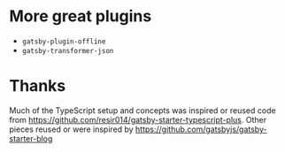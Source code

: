# More great plugins

- `gatsby-plugin-offline`
- `gatsby-transformer-json`

# Thanks

Much of the TypeScript setup and concepts was inspired or reused code from https://github.com/resir014/gatsby-starter-typescript-plus. Other pieces reused or were inspired by https://github.com/gatsbyjs/gatsby-starter-blog
